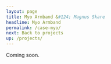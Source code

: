 ```yaml
---
layout: page
title: Myo Armband &#124; Magnus Skare
headline: Myo Armband
permalink: /case-myo/
next: Back to projects
up: /projects/
---
```


Coming soon.
